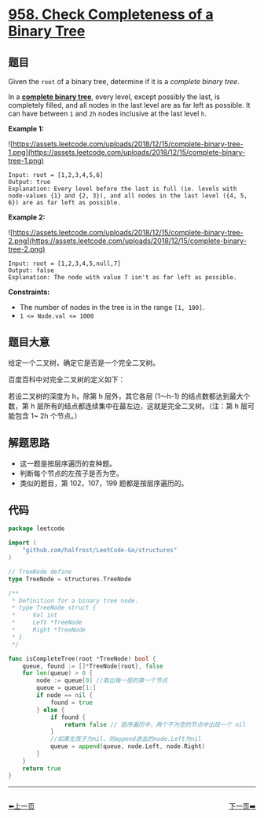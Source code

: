 # [958. Check Completeness of a Binary Tree](https://leetcode.com/problems/check-completeness-of-a-binary-tree/)


## 题目

Given the `root` of a binary tree, determine if it is a *complete binary tree*.

In a **[complete binary tree](http://en.wikipedia.org/wiki/Binary_tree#Types_of_binary_trees)**, every level, except possibly the last, is completely filled, and all nodes in the last level are as far left as possible. It can have between `1` and `2h` nodes inclusive at the last level `h`.

**Example 1:**

![https://assets.leetcode.com/uploads/2018/12/15/complete-binary-tree-1.png](https://assets.leetcode.com/uploads/2018/12/15/complete-binary-tree-1.png)

```
Input: root = [1,2,3,4,5,6]
Output: true
Explanation: Every level before the last is full (ie. levels with node-values {1} and {2, 3}), and all nodes in the last level ({4, 5, 6}) are as far left as possible.

```

**Example 2:**

![https://assets.leetcode.com/uploads/2018/12/15/complete-binary-tree-2.png](https://assets.leetcode.com/uploads/2018/12/15/complete-binary-tree-2.png)

```
Input: root = [1,2,3,4,5,null,7]
Output: false
Explanation: The node with value 7 isn't as far left as possible.

```

**Constraints:**

- The number of nodes in the tree is in the range `[1, 100]`.
- `1 <= Node.val <= 1000`

## 题目大意

给定一个二叉树，确定它是否是一个完全二叉树。

百度百科中对完全二叉树的定义如下：

若设二叉树的深度为 h，除第 h 层外，其它各层 (1～h-1) 的结点数都达到最大个数，第 h 层所有的结点都连续集中在最左边，这就是完全二叉树。（注：第 h 层可能包含 1~ 2h 个节点。）

## 解题思路

- 这一题是按层序遍历的变种题。
- 判断每个节点的左孩子是否为空。
- 类似的题目，第 102，107，199 题都是按层序遍历的。

## 代码

```go
package leetcode

import (
	"github.com/halfrost/LeetCode-Go/structures"
)

// TreeNode define
type TreeNode = structures.TreeNode

/**
 * Definition for a binary tree node.
 * type TreeNode struct {
 *     Val int
 *     Left *TreeNode
 *     Right *TreeNode
 * }
 */

func isCompleteTree(root *TreeNode) bool {
	queue, found := []*TreeNode{root}, false
	for len(queue) > 0 {
		node := queue[0] //取出每一层的第一个节点
		queue = queue[1:]
		if node == nil {
			found = true
		} else {
			if found {
				return false // 层序遍历中，两个不为空的节点中出现一个 nil
			}
			//如果左孩子为nil，则append进去的node.Left为nil
			queue = append(queue, node.Left, node.Right)
		}
	}
	return true
}
```


----------------------------------------------
<div style="display: flex;justify-content: space-between;align-items: center;">
<p><a href="https://books.halfrost.com/leetcode/ChapterFour/0900~0999/0953.Verifying-an-Alien-Dictionary/">⬅️上一页</a></p>
<p><a href="https://books.halfrost.com/leetcode/ChapterFour/0900~0999/0959.Regions-Cut-By-Slashes/">下一页➡️</a></p>
</div>
